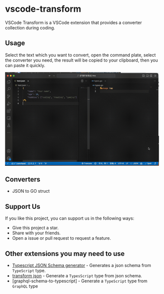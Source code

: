 # vscode-transform
VSCode Transform is a VSCode extension that provides a converter collection during coding.

## Usage
Select the text which you want to convert, open the command plate, select the converter you need, the result will be copied to your clipboard, then you can paste it quickly.

<p algin="center">
    <img src="./assets/json-to-go-demo.gif" />
</p>

## Converters
- JSON to GO struct

## Support Us
If you like this project, you can support us in the following ways:
- Give this project a star.
- Share with your friends.
- Open a issue or pull request to request a feature.

## Other extensions you may need to use
- [Typescript JSON Schema generator](https://marketplace.visualstudio.com/items?itemName=marcoq.vscode-typescript-to-json-schema) - Generates a json schema from `TypeScript` type.
- [transform json](https://github.com/raotaohub/vscode-transform) - Generate a `TypesScript` type from json schema.
- [graphql-schema-to-typescript] - Generate a `TypeScript` type from `GraphQL` type
